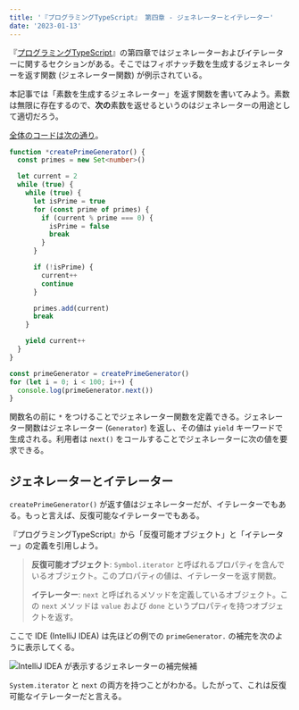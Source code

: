 ```yaml
---
title: '『プログラミングTypeScript』 第四章 - ジェネレーターとイテレーター'
date: '2023-01-13'
---
```


『[プログラミングTypeScript](https://www.oreilly.co.jp/books/9784873119045/)』の第四章ではジェネレーターおよびイテレーターに関するセクションがある。そこではフィボナッチ数を生成するジェネレーターを返す関数 (ジェネレーター関数) が例示されている。

本記事では「素数を生成するジェネレーター」を返す関数を書いてみよう。素数は無限に存在するので、**次の**素数を返せるというのはジェネレーターの用途として適切だろう。

[全体のコードは次の通り](https://www.typescriptlang.org/ja/play?#code/GYVwdgxgLglg9mABAKggJwKYEMoYApowC2GA4hmBmjnGgBQCUiA3gFCKIQIDOUiADoRLdEAXkSUA7ogDKGKAB4wIIgCMqAPkat2iADbzOINJjB9xAJl2SAFjAOI6UNCAxM2HDrfsZHz1+66nvqGMNwExL7i-hhBnsC0jlxgvAJCvnDAaZHcgcHBMFl0EMamfACk2SRiouIADHn5BeHpYojAWHrcsU3BqphYANZxwQC+I4jjE4WOAIRhESSNTSUmFFAA1BsA3BMcybDKPflTTYI5AHRYACbXxaXrDBP92MNjOsEAnjAYetdGazMW104ymyVS5xI5Eo1CgiXE6GwuEWZAoVBo9CeCTQjgMfBgbTq20QBIUiAAjHUiSSto1wXADBc9HAAOZ0SGomEYi6UAAeUEYT3GQA)。

```typescript
function *createPrimeGenerator() {
  const primes = new Set<number>()

  let current = 2
  while (true) {
    while (true) {
      let isPrime = true
      for (const prime of primes) {
        if (current % prime === 0) {
          isPrime = false
          break
        }
      }

      if (!isPrime) {
        current++
        continue
      }

      primes.add(current)
      break
    }

    yield current++
  }
}

const primeGenerator = createPrimeGenerator()
for (let i = 0; i < 100; i++) {
  console.log(primeGenerator.next())
}
```

関数名の前に `*` をつけることでジェネレーター関数を定義できる。ジェネレーター関数はジェネレーター (`Generator`) を返し、その値は `yield` キーワードで生成される。利用者は `next()` をコールすることでジェネレーターに次の値を要求できる。

## ジェネレーターとイテレーター

`createPrimeGenerator()` が返す値はジェネレーターだが、イテレーターでもある。もっと言えば、反復可能なイテレーターでもある。

『プログラミングTypeScript』から「反復可能オブジェクト」と「イテレーター」の定義を引用しよう。

> **反復可能オブジェクト**: `Symbol.iterator` と呼ばれるプロパティを含んでいるオブジェクト。このプロパティの値は、イテレーターを返す関数。
>
> **イテレーター**: `next` と呼ばれるメソッドを定義しているオブジェクト。この `next` メソッドは `value` および `done` というプロパティを持つオブジェクトを返す。

ここで IDE (IntelliJ IDEA) は先ほどの例での `primeGenerator.` の補完を次のように表示してくる。

![IntelliJ IDEA が表示するジェネレーターの補完候補](/images/20230113-iterator.png)

`System.iterator` と `next` の両方を持つことがわかる。したがって、これは反復可能なイテレーターだと言える。
